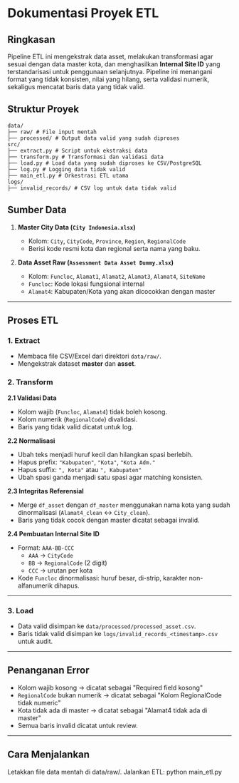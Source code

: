 # Dokumentasi Proyek ETL

## Ringkasan
Pipeline ETL ini mengekstrak data asset, melakukan transformasi agar sesuai dengan data master kota, dan menghasilkan **Internal Site ID** yang terstandarisasi untuk penggunaan selanjutnya. Pipeline ini menangani format yang tidak konsisten, nilai yang hilang, serta validasi numerik, sekaligus mencatat baris data yang tidak valid.

## Struktur Proyek
```
data/
├── raw/ # File input mentah
├── processed/ # Output data valid yang sudah diproses
src/
├── extract.py # Script untuk ekstraksi data
├── transform.py # Transformasi dan validasi data
├── load.py # Load data yang sudah diproses ke CSV/PostgreSQL
├── log.py # Logging data tidak valid
├── main_etl.py # Orkestrasi ETL utama
logs/
├── invalid_records/ # CSV log untuk data tidak valid
```

## Sumber Data

1. **Master City Data (`City Indonesia.xlsx`)**
   - Kolom: `City`, `CityCode`, `Province`, `Region`, `RegionalCode`
   - Berisi kode resmi kota dan regional serta nama yang baku.

2. **Data Asset Raw (`Assessment Data Asset Dummy.xlsx`)**
   - Kolom: `Funcloc`, `Alamat1`, `Alamat2`, `Alamat3`, `Alamat4`, `SiteName`
   - `Funcloc`: Kode lokasi fungsional internal
   - `Alamat4`: Kabupaten/Kota yang akan dicocokkan dengan master

---

## Proses ETL

### 1. Extract
- Membaca file CSV/Excel dari direktori `data/raw/`.
- Mengekstrak dataset **master** dan **asset**.

### 2. Transform

**2.1 Validasi Data**
- Kolom wajib (`Funcloc`, `Alamat4`) tidak boleh kosong.
- Kolom numerik (`RegionalCode`) divalidasi.
- Baris yang tidak valid dicatat untuk log.

**2.2 Normalisasi**
- Ubah teks menjadi huruf kecil dan hilangkan spasi berlebih.
- Hapus prefix: `"Kabupaten"`, `"Kota"`, `"Kota Adm."`
- Hapus suffix: `", Kota"` atau `", Kabupaten"`
- Ubah spasi ganda menjadi satu spasi agar matching konsisten.

**2.3 Integritas Referensial**
- Merge `df_asset` dengan `df_master` menggunakan nama kota yang sudah dinormalisasi (`Alamat4_clean` ↔ `City_clean`).
- Baris yang tidak cocok dengan master dicatat sebagai invalid.

**2.4 Pembuatan Internal Site ID**
- Format: `AAA-BB-CCC`
  - `AAA` → `CityCode`
  - `BB` → `RegionalCode` (2 digit)
  - `CCC` → urutan per kota
- Kode `Funcloc` dinormalisasi: huruf besar, di-strip, karakter non-alfanumerik dihapus.

---

### 3. Load
- Data valid disimpan ke `data/processed/processed_asset.csv`.
- Baris tidak valid disimpan ke `logs/invalid_records_<timestamp>.csv` untuk audit.

---

## Penanganan Error
- Kolom wajib kosong → dicatat sebagai "Required field kosong"
- `RegionalCode` bukan numerik → dicatat sebagai "Kolom RegionalCode tidak numeric"
- Kota tidak ada di master → dicatat sebagai "Alamat4 tidak ada di master"
- Semua baris invalid dicatat untuk review.

---
## Cara Menjalankan
Letakkan file data mentah di data/raw/.
Jalankan ETL:
   python main_etl.py

